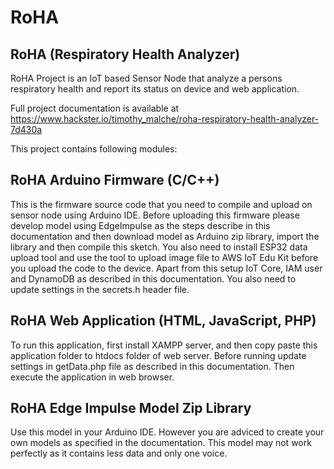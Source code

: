 # RoHA

## RoHA (Respiratory Health Analyzer)
RoHA Project is an IoT based Sensor Node that analyze a persons respiratory health and report its status on device and web application.

Full project documentation is available at https://www.hackster.io/timothy_malche/roha-respiratory-health-analyzer-7d430a

This project contains following modules:


## RoHA Arduino Firmware (C/C++)
This is the firmware source code that you need to compile and upload on sensor node using Arduino IDE. Before uploading this firmware please develop model using EdgeImpulse as the steps describe in this documentation and then download model as Arduino zip library, import the library and then compile this sketch. You also need to install ESP32 data upload tool and use the tool to upload image file to AWS IoT Edu Kit before you upload the code to the device. Apart from this setup IoT Core, IAM user and DynamoDB as described in this documentation. You also need to update settings in the secrets.h header file.


## RoHA Web Application (HTML, JavaScript, PHP)
To run this application, first install XAMPP server, and then copy paste this application folder to htdocs folder of web server. Before running update settings in getData.php file as described in this documentation. Then execute the application in web browser.


## RoHA Edge Impulse Model Zip Library
Use this model in your Arduino IDE. However you are adviced to create your own models as specified in the documentation. This model may not work perfectly as it contains less data and only one voice.


